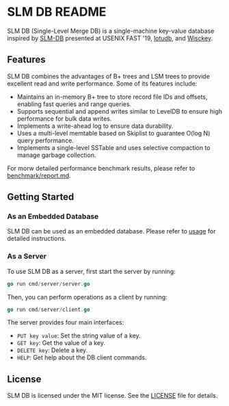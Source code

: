 # SLM DB README

SLM DB (Single-Level Merge DB) is a single-machine key-value database inspired by [SLM-DB](https://www.usenix.org/conference/fast19/presentation/kaiyrakhmet) presented at USENIX FAST '19, [lotudb](https://github.com/flower-corp/lotusdb), and [Wisckey](https://www.usenix.org/system/files/conference/fast16/fast16-papers-lu.pdf).

## Features

SLM DB combines the advantages of B+ trees and LSM trees to provide excellent read and write performance. Some of its features include:

- Maintains an in-memory B+ tree to store record file IDs and offsets, enabling fast queries and range queries.
- Supports sequential and append writes similar to LevelDB to ensure high performance for bulk data writes.
- Implements a write-ahead log to ensure data durability.
- Uses a multi-level memtable based on Skiplist to guarantee O(log N) query performance.
- Implements a single-level SSTable and uses selective compaction to manage garbage collection.

For morw detailed performance benchmark results, please refer to [benchmark/report.md](https://github.com/michaelwong1024/Single-Level-Merge-Database/blob/master/benchmark/report.md).

## Getting Started

### As an Embedded Database

SLM DB can be used as an embedded database. Please refer to [usage](https://github.com/michaelwong1024/Single-Level-Merge-Database/blob/master/usage) for detailed instructions.

### As a Server

To use SLM DB as a server, first start the server by running:

```go
go run cmd/server/server.go
```

Then, you can perform operations as a client by running:

```go
go run cmd/server/client.go
```

The server provides four main interfaces:

- `PUT key value`: Set the string value of a key.
- `GET key`: Get the value of a key.
- `DELETE key`: Delete a key.
- `HELP`: Get help about the DB client commands.

## License

SLM DB is licensed under the MIT license. See the [LICENSE](https://github.com/michaelwong1024/Single-Level-Merge-Database/blob/master/LICENSE) file for details.
